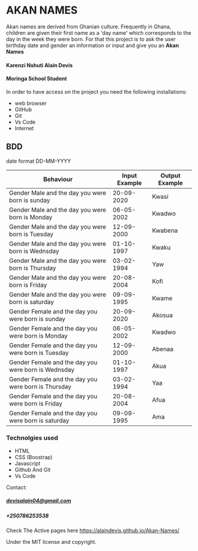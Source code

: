# AKAN NAMES

Akan names are derived from Ghanian culture. Frequently in Ghana, children are given their first name as a 'day name' which corresponds to the day in the week they were born. For that this project is to ask the user birthday date and gender an information or input and give you an **Akan Names**

#### Karenzi Nshuti Alain Devis
#### Moringa School Student

In order to have access on the project you need the following installations:
* web browser
* GitHub
* Git
* Vs Code
* Internet

## BDD

date format DD-MM-YYYY

Behaviour | Input Example | Output Example
------------ | ------------- | -------------
Gender Male and the day you were born is sunday | 20-09-2020 | Kwasi
Gender Male and the day you were born is Monday | 06-05-2002 | Kwadwo
Gender Male and the day you were born is Tuesday | 12-09-2000 | Kwabena
Gender Male and the day you were born is Wednsday | 01-10-1997 | Kwaku
Gender Male and the day you were born is Thursday | 03-02-1994 | Yaw
Gender Male and the day you were born is Friday | 20-08-2004 | Kofi
Gender Male and the day you were born is saturday | 09-09-1995 | Kwame
Gender Female and the day you were born is sunday | 20-09-2020 | Akosua
Gender Female and the day you were born is Monday | 06-05-2002 | Kwadwo
Gender Female and the day you were born is Tuesday | 12-09-2000 | Abenaa
Gender Female and the day you were born is Wednsday | 01-10-1997 | Akua
Gender Female and the day you were born is Thursday | 03-02-1994 | Yaa
Gender Female and the day you were born is Friday | 20-08-2004 | Afua
Gender Female and the day you were born is saturday | 09-09-1995 | Ama

### Technolgies used
 * HTML
 * CSS (Boostrap)
 * Javascript
 * Github And Git
 * Vs Code

Contact:
##### devisalain04@gmail.com
##### +250786253538

Check The Active pages here  https://alaindevis.github.io/Akan-Names/

Under the MIT license and copyright.

